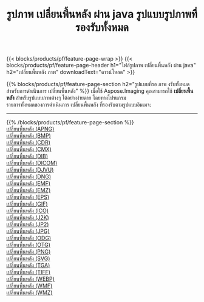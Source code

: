 ﻿---
title: รูปภาพ เปลี่ยนพื้นหลัง ผ่าน java รูปแบบรูปภาพที่รองรับทั้งหมด 
weight: 3920
url: /th/java/change-background 
lang: th
langdirlevel: 2
locales: zh-hans,ja,it,ru,de,es,fr,nl,id,lt,pl,pt,vi,tr,ko,zh-hant,ar,hi,th,sv,cs,uk,he
description: เมื่อใช้ Aspose.Imaging คุณสามารถ เปลี่ยนพื้นหลัง ภาพได้อย่างง่ายดายผ่าน java
---

{{< blocks/products/pf/feature-page-wrap >}}
{{< blocks/products/pf/feature-page-header h1="ไฟล์รูปภาพ เปลี่ยนพื้นหลัง ผ่าน java" h2="เปลี่ยนพื้นหลัง ภาพ" downloadText="ดาวน์โหลด" >}}


{{% blocks/products/pf/feature-page-section  h2="รูปแบบที่รอ ภาพ งรับทั้งหมดสำหรับการดำเนินการ เปลี่ยนพื้นหลัง" %}}
เมื่อใช้ Aspose.Imaging คุณสามารถใช้ **เปลี่ยนพื้นหลัง** สำหรับรูปแบบภาพต่างๆ ได้อย่างง่ายดาย โดยทางโปรแกรม
<br/>
รายการทั้งหมดของการดำเนินการ เปลี่ยนพื้นหลัง ที่รองรับตามรูปแบบอิมเมจ:
<hr/>
{{% /blocks/products/pf/feature-page-section %}}
<div class="container-fluid productfamilypage bg-gray">
    <div class="convertypes bg-gray agp-content section">
        <div class="container">
		<div class="row other-converters">
		    <div class='col-md-2 other-converter remove-lp remove-rp'><a href="/imaging/th/java/change-background/apng" >เปลี่ยนพื้นหลัง (APNG)</a></div><div class='col-md-2 other-converter remove-lp remove-rp'><a href="/imaging/th/java/change-background/bmp" >เปลี่ยนพื้นหลัง (BMP)</a></div><div class='col-md-2 other-converter remove-lp remove-rp'><a href="/imaging/th/java/change-background/cdr" >เปลี่ยนพื้นหลัง (CDR)</a></div><div class='col-md-2 other-converter remove-lp remove-rp'><a href="/imaging/th/java/change-background/cmx" >เปลี่ยนพื้นหลัง (CMX)</a></div><div class='col-md-2 other-converter remove-lp remove-rp'><a href="/imaging/th/java/change-background/dib" >เปลี่ยนพื้นหลัง (DIB)</a></div><div class='col-md-2 other-converter remove-lp remove-rp'><a href="/imaging/th/java/change-background/dicom" >เปลี่ยนพื้นหลัง (DICOM)</a></div><div class='col-md-2 other-converter remove-lp remove-rp'><a href="/imaging/th/java/change-background/djvu" >เปลี่ยนพื้นหลัง (DJVU)</a></div><div class='col-md-2 other-converter remove-lp remove-rp'><a href="/imaging/th/java/change-background/dng" >เปลี่ยนพื้นหลัง (DNG)</a></div><div class='col-md-2 other-converter remove-lp remove-rp'><a href="/imaging/th/java/change-background/emf" >เปลี่ยนพื้นหลัง (EMF)</a></div><div class='col-md-2 other-converter remove-lp remove-rp'><a href="/imaging/th/java/change-background/emz" >เปลี่ยนพื้นหลัง (EMZ)</a></div><div class='col-md-2 other-converter remove-lp remove-rp'><a href="/imaging/th/java/change-background/eps" >เปลี่ยนพื้นหลัง (EPS)</a></div><div class='col-md-2 other-converter remove-lp remove-rp'><a href="/imaging/th/java/change-background/gif" >เปลี่ยนพื้นหลัง (GIF)</a></div><div class='col-md-2 other-converter remove-lp remove-rp'><a href="/imaging/th/java/change-background/ico" >เปลี่ยนพื้นหลัง (ICO)</a></div><div class='col-md-2 other-converter remove-lp remove-rp'><a href="/imaging/th/java/change-background/j2k" >เปลี่ยนพื้นหลัง (J2K)</a></div><div class='col-md-2 other-converter remove-lp remove-rp'><a href="/imaging/th/java/change-background/jp2" >เปลี่ยนพื้นหลัง (JP2)</a></div><div class='col-md-2 other-converter remove-lp remove-rp'><a href="/imaging/th/java/change-background/jpg" >เปลี่ยนพื้นหลัง (JPG)</a></div><div class='col-md-2 other-converter remove-lp remove-rp'><a href="/imaging/th/java/change-background/odg" >เปลี่ยนพื้นหลัง (ODG)</a></div><div class='col-md-2 other-converter remove-lp remove-rp'><a href="/imaging/th/java/change-background/otg" >เปลี่ยนพื้นหลัง (OTG)</a></div><div class='col-md-2 other-converter remove-lp remove-rp'><a href="/imaging/th/java/change-background/png" >เปลี่ยนพื้นหลัง (PNG)</a></div><div class='col-md-2 other-converter remove-lp remove-rp'><a href="/imaging/th/java/change-background/svg" >เปลี่ยนพื้นหลัง (SVG)</a></div><div class='col-md-2 other-converter remove-lp remove-rp'><a href="/imaging/th/java/change-background/tga" >เปลี่ยนพื้นหลัง (TGA)</a></div><div class='col-md-2 other-converter remove-lp remove-rp'><a href="/imaging/th/java/change-background/tiff" >เปลี่ยนพื้นหลัง (TIFF)</a></div><div class='col-md-2 other-converter remove-lp remove-rp'><a href="/imaging/th/java/change-background/webp" >เปลี่ยนพื้นหลัง (WEBP)</a></div><div class='col-md-2 other-converter remove-lp remove-rp'><a href="/imaging/th/java/change-background/wmf" >เปลี่ยนพื้นหลัง (WMF)</a></div><div class='col-md-2 other-converter remove-lp remove-rp'><a href="/imaging/th/java/change-background/wmz" >เปลี่ยนพื้นหลัง (WMZ)</a></div>
                </div>
        </div>
    </div>
</div>
<br/>

